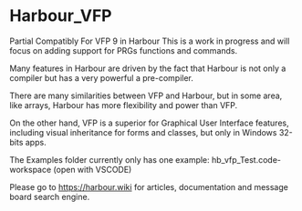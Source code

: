 # Harbour_VFP
Partial Compatibly For VFP 9 in Harbour
This is a work in progress and will focus on adding support for PRGs functions and commands.

Many features in Harbour are driven by the fact that Harbour is not only a compiler but has a very powerful a pre-compiler.

There are many similarities between VFP and Harbour, but in some area, like arrays, Harbour has more flexibility and power than VFP.

On the other hand, VFP is a superior for Graphical User Interface features, including visual inheritance for forms and classes, but only in Windows 32-bits apps.

The Examples folder currently only has one example: hb_vfp_Test.code-workspace (open with VSCODE)

Please go to https://harbour.wiki for articles, documentation and message board search engine.
